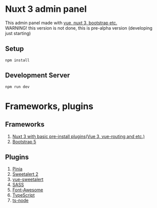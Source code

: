 # Nuxt 3 admin panel
This admin panel made with [vue, nuxt 3, bootstrap etc.](https://github.com/Jardaxion/nuxt3-admin#frameworks-plugins)<br>
WARNING! this version is not done, this is pre-alpha version (developing just starting)
## Setup
```
npm install
```

## Development Server
```
npm run dev
```

# Frameworks, plugins
## Frameworks
1. [Nuxt 3 with basic pre-install plugins(Vue 3, vue-routing and etc.)](https://nuxt.com/)
2. [Bootstrap 5](https://getbootstrap.com/)
## Plugins
1. [Pinia](https://pinia.vuejs.org/)
2. [Sweetalert 2](https://sweetalert2.github.io/)
3. [vue-sweetalert](https://github.com/avil13/vue-sweetalert2)
4. [SASS](https://www.npmjs.com/package/sass) 
5. [Font-Awesome](https://fontawesome.com/)
6. [TypeScript](https://www.npmjs.com/package/typescript)
7. [ts-node](https://www.npmjs.com/package/ts-node)

